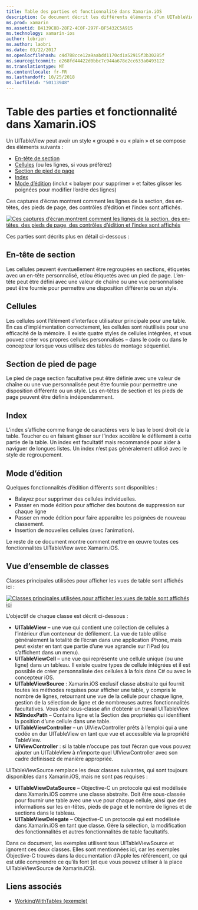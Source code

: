 ```yaml
---
title: Table des parties et fonctionnalité dans Xamarin.iOS
description: Ce document décrit les différents éléments d’un UITableView dans iOS. Il traite des en-têtes de section, cellules, pieds de page de section, index et de mode d’édition.
ms.prod: xamarin
ms.assetid: B4139C8B-28F2-4C0F-297F-BF5432C5A915
ms.technology: xamarin-ios
author: lobrien
ms.author: laobri
ms.date: 03/22/2017
ms.openlocfilehash: c4d788cce12a9aabdd1170cd1a52915f3b30285f
ms.sourcegitcommit: e268fd44422d0bbc7c944a678e2cc633a0493122
ms.translationtype: MT
ms.contentlocale: fr-FR
ms.lasthandoff: 10/25/2018
ms.locfileid: "50113948"
---
```

# <a name="table-parts-and-functionality-in-xamarinios"></a>Table des parties et fonctionnalité dans Xamarin.iOS

Un UITableView peut avoir un style « groupé » ou « plain » et se compose des éléments suivants :

-  [En-tête de section](#Section_Header)
-  [Cellules](#Cells) (ou les lignes, si vous préférez)
-  [Section de pied de page](#Section_Footer)
-  [Index](#Index)
-  [Mode d’édition](#Edit_Features) (inclut « balayer pour supprimer » et faites glisser les poignées pour modifier l’ordre des lignes) 

Ces captures d’écran montrent comment les lignes de la section, des en-têtes, des pieds de page, des contrôles d’édition et l’index sont affichés.

 [![](table-parts-and-functionality-images/image1a.png "Ces captures d’écran montrent comment les lignes de la section, des en-têtes, des pieds de page, des contrôles d’édition et l’index sont affichés")](table-parts-and-functionality-images/image1a.png#lightbox)

Ces parties sont décrits plus en détail ci-dessous :

<a name="Section_Header" />

## <a name="section-header"></a>En-tête de section

Les cellules peuvent éventuellement être regroupées en sections, étiquetés avec un en-tête personnalisé, et/ou étiquetés avec un pied de page. L’en-tête peut être défini avec une valeur de chaîne ou une vue personnalisée peut être fournie pour permettre une disposition différente ou un style.

<a name="Cells" />

## <a name="cells"></a>Cellules

Les cellules sont l’élément d’interface utilisateur principale pour une table. En cas d’implémentation correctement, les cellules sont réutilisés pour une efficacité de la mémoire. Il existe quatre styles de cellules intégrées, et vous pouvez créer vos propres cellules personnalisés – dans le code ou dans le concepteur lorsque vous utilisez des tables de montage séquentiel.

<a name="Section_Footer"/>

## <a name="section-footer"></a>Section de pied de page

Le pied de page section facultative peut être définie avec une valeur de chaîne ou une vue personnalisée peut être fournie pour permettre une disposition différente ou un style. Les en-têtes de section et les pieds de page peuvent être définis indépendamment.

<a name="Index" />

## <a name="index"></a>Index

L’index s’affiche comme frange de caractères vers le bas le bord droit de la table.
Toucher ou en faisant glisser sur l’index accélère le défilement à cette partie de la table. Un index est facultatif mais recommandé pour aider à naviguer de longues listes. Un index n’est pas généralement utilisé avec le style de regroupement.

<a name="Edit_Features" />

## <a name="editing-mode"></a>Mode d’édition

Quelques fonctionnalités d’édition différents sont disponibles :

- Balayez pour supprimer des cellules individuelles.
- Passer en mode édition pour afficher des boutons de suppression sur chaque ligne 
- Passer en mode édition pour faire apparaître les poignées de nouveau classement. 
- Insertion de nouvelles cellules (avec l’animation).

Le reste de ce document montre comment mettre en œuvre toutes ces fonctionnalités UITableView avec Xamarin.iOS.


## <a name="classes-overview"></a>Vue d’ensemble de classes

Classes principales utilisées pour afficher les vues de table sont affichés ici :

[![](table-parts-and-functionality-images/classdiagram.png "Classes principales utilisées pour afficher les vues de table sont affichés ici")](table-parts-and-functionality-images/classdiagram.png#lightbox)

L’objectif de chaque classe est décrit ci-dessous :

- **UITableView** – une vue qui contient une collection de cellules à l’intérieur d’un conteneur de défilement. La vue de table utilise généralement la totalité de l’écran dans une application iPhone, mais peut exister en tant que partie d’une vue agrandie sur l’iPad (ou s’affichent dans un menu). 
- **UITableViewCell** – une vue qui représente une cellule unique (ou une ligne) dans un tableau. Il existe quatre types de cellule intégrées et il est possible de créer personnalisée des cellules à la fois dans C# ou avec le concepteur iOS. 
- **UITableViewSource** : Xamarin.iOS exclusif classe abstraite qui fournit toutes les méthodes requises pour afficher une table, y compris le nombre de lignes, retournant une vue de la cellule pour chaque ligne, gestion de la sélection de ligne et de nombreuses autres fonctionnalités facultatives. Vous *doit* sous-classe afin d’obtenir un travail UITableView. 
- **NSIndexPath** – Contains ligne et la Section des propriétés qui identifient la position d’une cellule dans une table. 
- **UITableViewController** – un UIViewController prêts à l’emploi qui a une codée en dur UITableView en tant que vue et accessible via la propriété TableView. 
- **UIViewController** : si la table n’occupe pas tout l’écran que vous pouvez ajouter un UITableView à n’importe quel UIViewController avec son cadre définissez de manière appropriée. 

UITableViewSource remplace les deux classes suivantes, qui sont toujours disponibles dans Xamarin.iOS, mais ne sont pas requises :

- **UITableViewDataSource** – Objective-C un protocole qui est modélisée dans Xamarin.iOS comme une classe abstraite. Doit être sous-classée pour fournir une table avec une vue pour chaque cellule, ainsi que des informations sur les en-têtes, pieds de page et le nombre de lignes et de sections dans le tableau. 
- **UITableViewDelegate** – Objective-C un protocole qui est modélisée dans Xamarin.iOS en tant que classe. Gère la sélection, la modification des fonctionnalités et autres fonctionnalités de table facultatifs. 

Dans ce document, les exemples utilisent tous UITableViewSource et ignorent ces deux classes. Elles sont mentionnées ici, car les exemples Objective-C trouvés dans la documentation d’Apple les référencent, ce qui est utile comprendre ce qu’ils font (et que vous pouvez utiliser à la place UITableViewSource de Xamarin.iOS).

## <a name="related-links"></a>Liens associés

- [WorkingWithTables (exemple)](https://developer.xamarin.com/samples/monotouch/WorkingWithTables)
